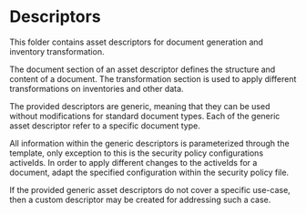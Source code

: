 # Descriptors

This folder contains asset descriptors for document generation and inventory transformation.

The document section of an asset descriptor defines the structure and content of a document. The transformation section 
is used to apply different transformations on inventories and other data.

The provided descriptors are generic, meaning that they can be used without modifications for standard document types.
Each of the generic asset descriptor refer to a specific document type.

All information within the generic descriptors is parameterized through the template, only exception to this is the security policy configurations activeIds.
In order to apply different changes to the activeIds for a document, adapt the specified configuration within the security policy file.

If the provided generic asset descriptors do not cover a specific use-case, then a custom descriptor may be created for addressing such a case.

